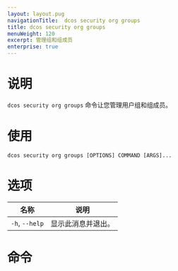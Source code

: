 ```yaml
---
layout: layout.pug
navigationTitle:  dcos security org groups
title: dcos security org groups
menuWeight: 120
excerpt: 管理组和组成员
enterprise: true
---
```

# 说明

`dcos security org groups` 命令让您管理用户组和组成员。



# 使用 

```
dcos security org groups [OPTIONS] COMMAND [ARGS]...
```

# 选项

| 名称 | 说明 |
|---------|-------------|
| `-h`, `--help` | 显示此消息并退出。|

# 命令
